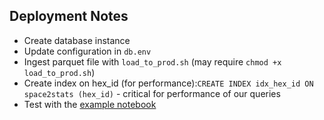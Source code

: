 ## Deployment Notes

- Create database instance
- Update configuration in `db.env`
- Ingest parquet file with `load_to_prod.sh` (may require `chmod +x load_to_prod.sh`)
- Create index on hex_id (for performance):`CREATE INDEX idx_hex_id ON space2stats (hex_id)` - critical for performance of our queries
- Test with the [example notebook](notebooks/space2stats_api_demo.ipynb)